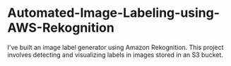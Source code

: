 # Automated-Image-Labeling-using-AWS-Rekognition
I've built an image label generator using Amazon Rekognition. This project involves detecting and visualizing labels in images stored in an S3 bucket.
